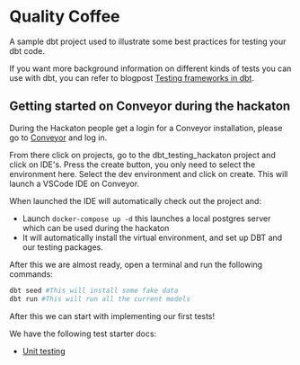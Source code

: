 # Quality Coffee

A sample dbt project used to illustrate some best practices for testing your dbt code.

If you want more background information on different kinds of tests you can use with dbt,
you can refer to blogpost [Testing frameworks in dbt](https://medium.com/datamindedbe/testing-frameworks-in-dbt-3fa8933a5807).


## Getting started on Conveyor during the hackaton

During the Hackaton people get a login for a Conveyor installation, please go to [Conveyor](https://app.conveyordata.com) and log in.

From there click on projects, go to the dbt_testing_hackaton project and click on IDE's. Press the create button, you only need to select the environment here.
Select the dev environment and click on create. This will launch a VSCode IDE on Conveyor.

When launched the IDE will automatically check out the project and:
- Launch `docker-compose up -d` this launches a local postgres server which can be used during the hackaton
- It will automatically install the virtual environment, and set up DBT and our testing packages.

After this we are almost ready, open a terminal and run the following commands:
```bash
dbt seed #This will install some fake data
dbt run #This will run all the current models
```

After this we can start with implementing our first tests!

We have the following test starter docs:
- [Unit testing](./docs/unit-testing.md)